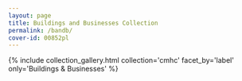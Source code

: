 ```yaml
---
layout: page
title: Buildings and Businesses Collection
permalink: /bandb/
cover-id: 00852pl
---
```


{% include collection_gallery.html collection='cmhc' facet_by='label' only='Buildings & Businesses' %}
